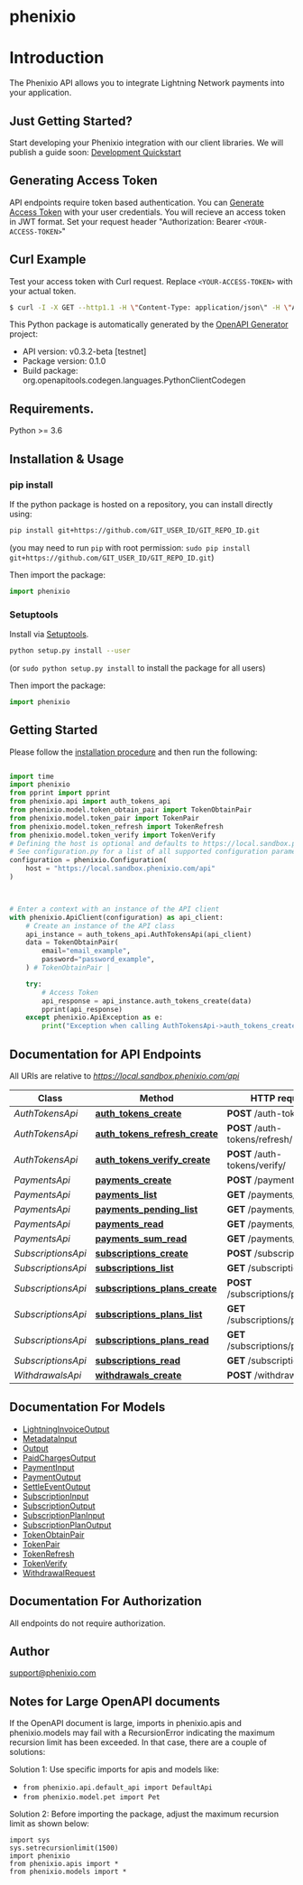 # phenixio

# Introduction

The Phenixio API allows you to integrate Lightning Network payments into your application.

## Just Getting Started?

Start developing your Phenixio integration with our client libraries. We will publish a guide soon: [Development Quickstart](https://github.com/phenixio/sdk)


## Generating Access Token

API endpoints require token based authentication. You can [Generate Access Token](#post-/token/) with your user credentials. You will recieve an access token in JWT format. Set your request header \"Authorization: Bearer `<YOUR-ACCESS-TOKEN>`\"


## Curl Example

Test your access token with Curl request. Replace `<YOUR-ACCESS-TOKEN>` with your actual token.


```bash
$ curl -I -X GET --http1.1 -H \"Content-Type: application/json\" -H \"Authorization: Bearer <YOUR-ACCESS-TOKEN>\"  https://sandbox.phenixio.com/api/charges/
```




This Python package is automatically generated by the [OpenAPI Generator](https://openapi-generator.tech) project:

- API version: v0.3.2-beta [testnet]
- Package version: 0.1.0
- Build package: org.openapitools.codegen.languages.PythonClientCodegen

## Requirements.

Python >= 3.6

## Installation & Usage
### pip install

If the python package is hosted on a repository, you can install directly using:

```sh
pip install git+https://github.com/GIT_USER_ID/GIT_REPO_ID.git
```
(you may need to run `pip` with root permission: `sudo pip install git+https://github.com/GIT_USER_ID/GIT_REPO_ID.git`)

Then import the package:
```python
import phenixio
```

### Setuptools

Install via [Setuptools](http://pypi.python.org/pypi/setuptools).

```sh
python setup.py install --user
```
(or `sudo python setup.py install` to install the package for all users)

Then import the package:
```python
import phenixio
```

## Getting Started

Please follow the [installation procedure](#installation--usage) and then run the following:

```python

import time
import phenixio
from pprint import pprint
from phenixio.api import auth_tokens_api
from phenixio.model.token_obtain_pair import TokenObtainPair
from phenixio.model.token_pair import TokenPair
from phenixio.model.token_refresh import TokenRefresh
from phenixio.model.token_verify import TokenVerify
# Defining the host is optional and defaults to https://local.sandbox.phenixio.com/api
# See configuration.py for a list of all supported configuration parameters.
configuration = phenixio.Configuration(
    host = "https://local.sandbox.phenixio.com/api"
)



# Enter a context with an instance of the API client
with phenixio.ApiClient(configuration) as api_client:
    # Create an instance of the API class
    api_instance = auth_tokens_api.AuthTokensApi(api_client)
    data = TokenObtainPair(
        email="email_example",
        password="password_example",
    ) # TokenObtainPair | 

    try:
        # Access Token
        api_response = api_instance.auth_tokens_create(data)
        pprint(api_response)
    except phenixio.ApiException as e:
        print("Exception when calling AuthTokensApi->auth_tokens_create: %s\n" % e)
```

## Documentation for API Endpoints

All URIs are relative to *https://local.sandbox.phenixio.com/api*

Class | Method | HTTP request | Description
------------ | ------------- | ------------- | -------------
*AuthTokensApi* | [**auth_tokens_create**](docs/AuthTokensApi.md#auth_tokens_create) | **POST** /auth-tokens/ | Access Token
*AuthTokensApi* | [**auth_tokens_refresh_create**](docs/AuthTokensApi.md#auth_tokens_refresh_create) | **POST** /auth-tokens/refresh/ | Refresh Token
*AuthTokensApi* | [**auth_tokens_verify_create**](docs/AuthTokensApi.md#auth_tokens_verify_create) | **POST** /auth-tokens/verify/ | Verify Token
*PaymentsApi* | [**payments_create**](docs/PaymentsApi.md#payments_create) | **POST** /payments/ | New Payment Request
*PaymentsApi* | [**payments_list**](docs/PaymentsApi.md#payments_list) | **GET** /payments/ | Received Payments
*PaymentsApi* | [**payments_pending_list**](docs/PaymentsApi.md#payments_pending_list) | **GET** /payments/pending/ | Pending Payments
*PaymentsApi* | [**payments_read**](docs/PaymentsApi.md#payments_read) | **GET** /payments/{uuid}/ | Payment Info
*PaymentsApi* | [**payments_sum_read**](docs/PaymentsApi.md#payments_sum_read) | **GET** /payments/sum/ | 
*SubscriptionsApi* | [**subscriptions_create**](docs/SubscriptionsApi.md#subscriptions_create) | **POST** /subscriptions/ | NewSubscription
*SubscriptionsApi* | [**subscriptions_list**](docs/SubscriptionsApi.md#subscriptions_list) | **GET** /subscriptions/ | ListSubscriptions
*SubscriptionsApi* | [**subscriptions_plans_create**](docs/SubscriptionsApi.md#subscriptions_plans_create) | **POST** /subscriptions/plans/ | NewSubscriptionPlan
*SubscriptionsApi* | [**subscriptions_plans_list**](docs/SubscriptionsApi.md#subscriptions_plans_list) | **GET** /subscriptions/plans/ | ListSubscriptionPlans
*SubscriptionsApi* | [**subscriptions_plans_read**](docs/SubscriptionsApi.md#subscriptions_plans_read) | **GET** /subscriptions/plans/{id}/ | SubscriptionPlanStatus
*SubscriptionsApi* | [**subscriptions_read**](docs/SubscriptionsApi.md#subscriptions_read) | **GET** /subscriptions/{id} | SubscriptionStatus
*WithdrawalsApi* | [**withdrawals_create**](docs/WithdrawalsApi.md#withdrawals_create) | **POST** /withdrawals/ | On-Chain Withdrawals


## Documentation For Models

 - [LightningInvoiceOutput](docs/LightningInvoiceOutput.md)
 - [MetadataInput](docs/MetadataInput.md)
 - [Output](docs/Output.md)
 - [PaidChargesOutput](docs/PaidChargesOutput.md)
 - [PaymentInput](docs/PaymentInput.md)
 - [PaymentOutput](docs/PaymentOutput.md)
 - [SettleEventOutput](docs/SettleEventOutput.md)
 - [SubscriptionInput](docs/SubscriptionInput.md)
 - [SubscriptionOutput](docs/SubscriptionOutput.md)
 - [SubscriptionPlanInput](docs/SubscriptionPlanInput.md)
 - [SubscriptionPlanOutput](docs/SubscriptionPlanOutput.md)
 - [TokenObtainPair](docs/TokenObtainPair.md)
 - [TokenPair](docs/TokenPair.md)
 - [TokenRefresh](docs/TokenRefresh.md)
 - [TokenVerify](docs/TokenVerify.md)
 - [WithdrawalRequest](docs/WithdrawalRequest.md)


## Documentation For Authorization

 All endpoints do not require authorization.

## Author

support@phenixio.com


## Notes for Large OpenAPI documents
If the OpenAPI document is large, imports in phenixio.apis and phenixio.models may fail with a
RecursionError indicating the maximum recursion limit has been exceeded. In that case, there are a couple of solutions:

Solution 1:
Use specific imports for apis and models like:
- `from phenixio.api.default_api import DefaultApi`
- `from phenixio.model.pet import Pet`

Solution 2:
Before importing the package, adjust the maximum recursion limit as shown below:
```
import sys
sys.setrecursionlimit(1500)
import phenixio
from phenixio.apis import *
from phenixio.models import *
```

